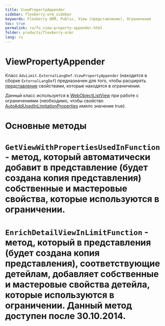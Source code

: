 ```yaml
---
title: ViewPropertyAppender
sidebar: flexberry-orm_sidebar
keywords: Flexberry ORM, Public, View (представление), Ограничения
toc: true
permalink: ru/fo_view-property-appender.html
folder: products/flexberry-orm/
lang: ru
---
```


# ViewPropertyAppender
Класс `AdvLimit.ExternalLangDef.ViewPropertyAppender` (находится в сборке `ExternalLangDef`) предназначен для того, чтобы расширять [представление](fo_view-def.html) свойствами, которые находятся в ограничении. 

Данный класс используется в [WebObjectListView](web-object-list-view.html) при работе с ограничениями (необходимо, чтобы свойство [AutoAddUsedInLimitationProperties](set-prop-order-at-web-adv-limit-editor.html) имело значение true).

# Основные методы
# `GetViewWithPropertiesUsedInFunction` - метод, который автоматически добавит в представление (будет создана копия представления) собственные и мастеровые свойства, которые используются в ограничении.
# `EnrichDetailViewInLimitFunction` - метод, который в представления (будет создана копия представления), соответствующие детейлам, добавляет собственные и мастеровые свойства детейла, которые используются в ограничении. Данный метод доступен после 30.10.2014.

